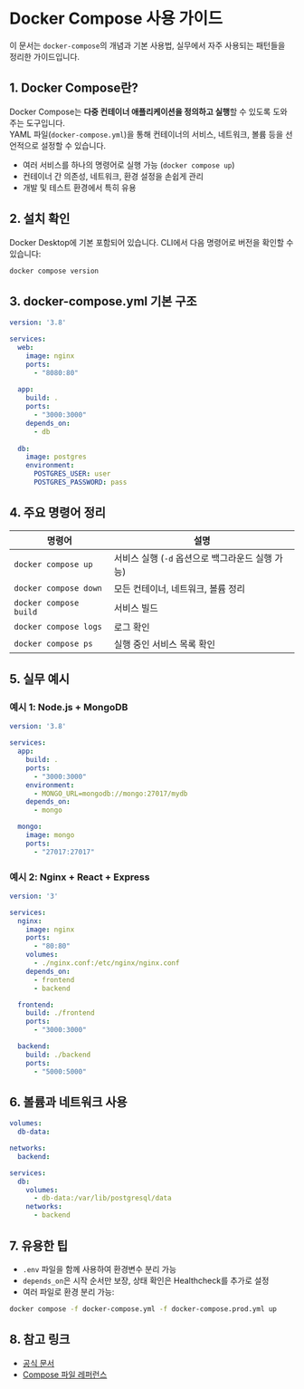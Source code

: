 # Docker Compose 사용 가이드

이 문서는 `docker-compose`의 개념과 기본 사용법, 실무에서 자주 사용되는 패턴들을 정리한 가이드입니다.

## 1. Docker Compose란?

Docker Compose는 **다중 컨테이너 애플리케이션을 정의하고 실행**할 수 있도록 도와주는 도구입니다.  
YAML 파일(`docker-compose.yml`)을 통해 컨테이너의 서비스, 네트워크, 볼륨 등을 선언적으로 설정할 수 있습니다.

- 여러 서비스를 하나의 명령어로 실행 가능 (`docker compose up`)
- 컨테이너 간 의존성, 네트워크, 환경 설정을 손쉽게 관리
- 개발 및 테스트 환경에서 특히 유용

## 2. 설치 확인

Docker Desktop에 기본 포함되어 있습니다. CLI에서 다음 명령어로 버전을 확인할 수 있습니다:

```bash
docker compose version
```

## 3. docker-compose.yml 기본 구조

```yaml
version: '3.8'

services:
  web:
    image: nginx
    ports:
      - "8080:80"
  
  app:
    build: .
    ports:
      - "3000:3000"
    depends_on:
      - db
  
  db:
    image: postgres
    environment:
      POSTGRES_USER: user
      POSTGRES_PASSWORD: pass
```

## 4. 주요 명령어 정리

| 명령어                    | 설명                             |
| ---------------------- | ------------------------------ |
| `docker compose up`    | 서비스 실행 (`-d` 옵션으로 백그라운드 실행 가능) |
| `docker compose down`  | 모든 컨테이너, 네트워크, 볼륨 정리           |
| `docker compose build` | 서비스 빌드                         |
| `docker compose logs`  | 로그 확인                          |
| `docker compose ps`    | 실행 중인 서비스 목록 확인                |

## 5. 실무 예시

### 예시 1: Node.js + MongoDB

```yaml
version: '3.8'

services:
  app:
    build: .
    ports:
      - "3000:3000"
    environment:
      - MONGO_URL=mongodb://mongo:27017/mydb
    depends_on:
      - mongo

  mongo:
    image: mongo
    ports:
      - "27017:27017"
```

### 예시 2: Nginx + React + Express

```yaml
version: '3'

services:
  nginx:
    image: nginx
    ports:
      - "80:80"
    volumes:
      - ./nginx.conf:/etc/nginx/nginx.conf
    depends_on:
      - frontend
      - backend

  frontend:
    build: ./frontend
    ports:
      - "3000:3000"

  backend:
    build: ./backend
    ports:
      - "5000:5000"
```

## 6. 볼륨과 네트워크 사용

```yaml
volumes:
  db-data:

networks:
  backend:
```

```yaml
services:
  db:
    volumes:
      - db-data:/var/lib/postgresql/data
    networks:
      - backend
```

## 7. 유용한 팁

* `.env` 파일을 함께 사용하여 환경변수 분리 가능
* `depends_on`은 시작 순서만 보장, 상태 확인은 Healthcheck를 추가로 설정
* 여러 파일로 환경 분리 가능:

```bash
docker compose -f docker-compose.yml -f docker-compose.prod.yml up
```

## 8. 참고 링크

* [공식 문서](https://docs.docker.com/compose/)
* [Compose 파일 레퍼런스](https://docs.docker.com/compose/compose-file/)
